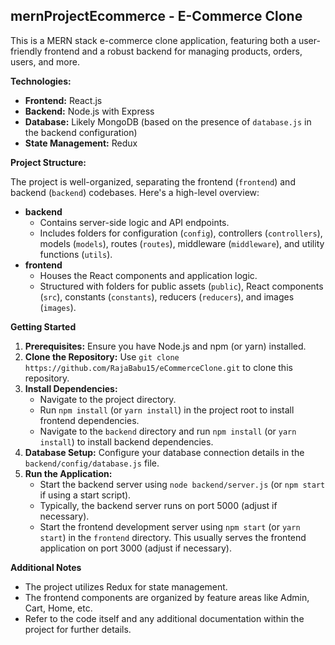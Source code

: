 ## mernProjectEcommerce - E-Commerce Clone

This is a MERN stack e-commerce clone application, featuring both a user-friendly frontend and a robust backend for managing products, orders, users, and more.

**Technologies:**

* **Frontend:** React.js
* **Backend:** Node.js with Express
* **Database:** Likely MongoDB (based on the presence of `database.js` in the backend configuration)
* **State Management:** Redux

**Project Structure:**

The project is well-organized, separating the frontend (`frontend`) and backend (`backend`) codebases. Here's a high-level overview:

* **backend**
    * Contains server-side logic and API endpoints.
    * Includes folders for configuration (`config`), controllers (`controllers`), models (`models`), routes (`routes`), middleware (`middleware`), and utility functions (`utils`).
* **frontend**
    * Houses the React components and application logic.
    * Structured with folders for public assets (`public`), React components (`src`), constants (`constants`), reducers (`reducers`), and images (`images`).

**Getting Started**

1. **Prerequisites:** Ensure you have Node.js and npm (or yarn) installed.
2. **Clone the Repository:** Use `git clone https://github.com/RajaBabu15/eCommerceClone.git` to clone this repository.
3. **Install Dependencies:**
    * Navigate to the project directory.
    * Run `npm install` (or `yarn install`) in the project root to install frontend dependencies.
    * Navigate to the `backend` directory and run `npm install` (or `yarn install`) to install backend dependencies.
4. **Database Setup:** Configure your database connection details in the `backend/config/database.js` file.
5. **Run the Application:**
    * Start the backend server using `node backend/server.js` (or `npm start` if using a start script).
    * Typically, the backend server runs on port 5000 (adjust if necessary).
    * Start the frontend development server using `npm start` (or `yarn start`) in the `frontend` directory. This usually serves the frontend application on port 3000 (adjust if necessary).

**Additional Notes**

* The project utilizes Redux for state management.
* The frontend components are organized by feature areas like Admin, Cart, Home, etc.
* Refer to the code itself and any additional documentation within the project for further details.
